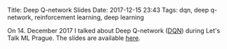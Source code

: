 Title: Deep Q-network Slides
Date: 2017-12-15 23:43
Tags: dqn, deep q-network, reinforcement learning, deep learning

On 14. December 2017 I talked about Deep Q-network ([DQN]) during
Let's Talk ML Prague.
The slides are available [here][slides].

[dqn]: https://deepmind.com/research/dqn/ (DeepMind on DQN)
[slides]: {filename}/slides/dqn-slides.pdf
